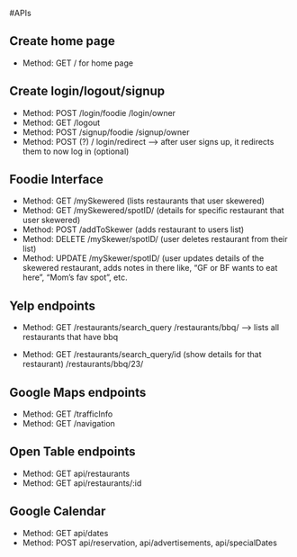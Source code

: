 #APIs

## Create home page
* Method: GET          / for home page 

## Create login/logout/signup
* Method: POST       /login/foodie             /login/owner
* Method: GET           /logout
* Method: POST        /signup/foodie         /signup/owner
* Method: POST (?)   / login/redirect —> after user signs up, it redirects them to now log in (optional) 

## Foodie Interface
* Method: GET          /mySkewered                 (lists restaurants that user skewered)
* Method: GET          /mySkewered/spotID/    (details for specific restaurant that user skewered)
* Method: POST        /addToSkewer               (adds restaurant to users list)
* Method: DELETE    /mySkewer/spotID/        (user deletes restaurant from their list)
* Method: UPDATE   /mySkewer/spotID/         (user updates details of the skewered restaurant, adds notes in there like, “GF or BF wants to eat here”, “Mom’s fav spot”, etc. 

## Yelp endpoints
* Method: GET     /restaurants/search_query
       				 /restaurants/bbq/ —> lists all restaurants that have bbq 

* Method: GET   /restaurants/search_query/id   (show details for that restaurant)
				/restaurants/bbq/23/

## Google Maps endpoints
* Method: GET    /trafficInfo   
* Method: GET    /navigation

## Open Table endpoints
* Method: GET   api/restaurants  
* Method: GET   api/restaurants/:id

## Google Calendar
* Method: GET    api/dates
* Method: POST   api/reservation, api/advertisements, api/specialDates

